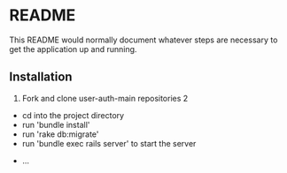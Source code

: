 # README

This README would normally document whatever steps are necessary to get the
application up and running.

## Installation

1. Fork and clone user-auth-main repositories
2
  - cd into the project directory
  - run 'bundle install'
  - run 'rake db:migrate'
  - run 'bundle exec rails server' to start the server


* ...
